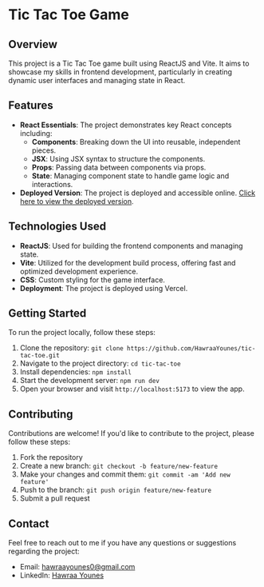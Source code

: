 # Tic Tac Toe Game

## Overview

This project is a Tic Tac Toe game built using ReactJS and Vite. It aims to showcase my skills in frontend development, particularly in creating dynamic user interfaces and managing state in React.

## Features

- **React Essentials**: The project demonstrates key React concepts including:
  - **Components**: Breaking down the UI into reusable, independent pieces.
  - **JSX**: Using JSX syntax to structure the components.
  - **Props**: Passing data between components via props.
  - **State**: Managing component state to handle game logic and interactions.
- **Deployed Version**: The project is deployed and accessible online. [Click here to view the deployed version](tic-tac-l7cwvwhgf-hawraa-younes-projects.vercel.app).

## Technologies Used

- **ReactJS**: Used for building the frontend components and managing state.
- **Vite**: Utilized for the development build process, offering fast and optimized development experience.
- **CSS**: Custom styling for the game interface.
- **Deployment**: The project is deployed using Vercel.

## Getting Started

To run the project locally, follow these steps:

1. Clone the repository: `git clone https://github.com/HawraaYounes/tic-tac-toe.git`
2. Navigate to the project directory: `cd tic-tac-toe`
3. Install dependencies: `npm install`
4. Start the development server: `npm run dev`
5. Open your browser and visit `http://localhost:5173` to view the app.

## Contributing

Contributions are welcome! If you'd like to contribute to the project, please follow these steps:

1. Fork the repository
2. Create a new branch: `git checkout -b feature/new-feature`
3. Make your changes and commit them: `git commit -am 'Add new feature'`
4. Push to the branch: `git push origin feature/new-feature`
5. Submit a pull request

## Contact

Feel free to reach out to me if you have any questions or suggestions regarding the project:

- Email: [hawraayounes0@gmail.com](mailto:hawraayounes0@gmail.com)
- LinkedIn: [Hawraa Younes](https://www.linkedin.com/in/hawraa-younes-a05b33233/)
